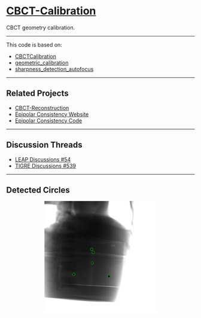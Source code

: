 # [CBCT-Calibration](https://github.com/YMZ1998/CBCT-Calibration)
CBCT geometry calibration.

---

This code is based on:

* [CBCTCalibration](https://github.com/neutronimaging/CBCTCalibration)
* [geometric_calibration](https://github.com/mrossi93/geometric_calibration)
* [sharpness_detection_autofocus](https://github.com/russwong89/sharpness_detection_autofocus)

---

## Related Projects

* [CBCT-Reconstruction](https://github.com/YMZ1998/CBCT-Reconstruction)
* [Epipolar Consistency Website](https://www5.cs.fau.de/research/software/epipolar-consistency)
* [Epipolar Consistency Code](https://github.com/aaichert/EpipolarConsistency)

---

## Discussion Threads

* [LEAP Discussions #54](https://github.com/LLNL/LEAP/discussions/54)
* [TIGRE Discussions #539](https://github.com/CERN/TIGRE/discussions/539)

---

## Detected Circles

<div style="text-align:center">
  <img src="./result/detected_circles_compressed.gif" width="300">
</div>

